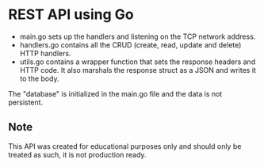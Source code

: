 # REST API using Go

* main.go sets up the handlers and listening on the TCP network address.
* handlers.go contains all the CRUD (create, read, update and delete) HTTP handlers.
* utils.go contains a wrapper function that sets the response headers and HTTP
  code. It also marshals the response struct as a JSON and writes it to the
  body.

The "database" is initialized in the main.go file and the data is not
persistent.

## Note
This API was created for educational purposes only and should only be treated as
such, it is not production ready.
